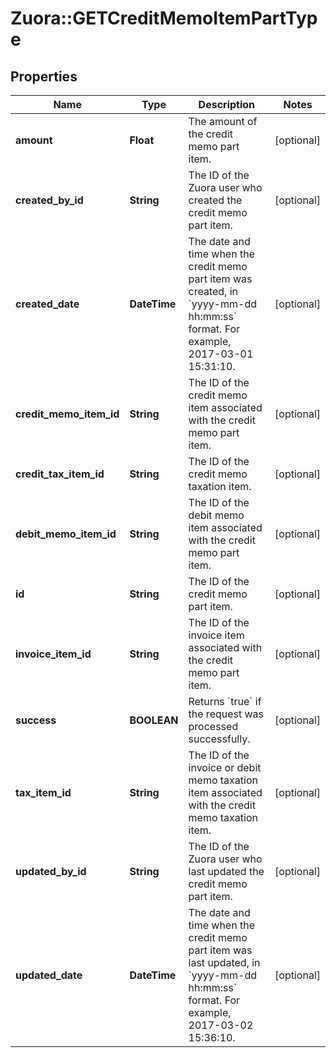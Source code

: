 # Zuora::GETCreditMemoItemPartType

## Properties
Name | Type | Description | Notes
------------ | ------------- | ------------- | -------------
**amount** | **Float** | The amount of the credit memo part item.   | [optional] 
**created_by_id** | **String** | The ID of the Zuora user who created the credit memo part item.  | [optional] 
**created_date** | **DateTime** | The date and time when the credit memo part item was created, in &#x60;yyyy-mm-dd hh:mm:ss&#x60; format. For example, 2017-03-01 15:31:10.  | [optional] 
**credit_memo_item_id** | **String** | The ID of the credit memo item associated with the credit memo part item.  | [optional] 
**credit_tax_item_id** | **String** | The ID of the credit memo taxation item.  | [optional] 
**debit_memo_item_id** | **String** | The ID of the debit memo item associated with the credit memo part item.  | [optional] 
**id** | **String** | The ID of the credit memo part item.  | [optional] 
**invoice_item_id** | **String** | The ID of the invoice item associated with the credit memo part item.  | [optional] 
**success** | **BOOLEAN** | Returns &#x60;true&#x60; if the request was processed successfully. | [optional] 
**tax_item_id** | **String** | The ID of the invoice or debit memo taxation item associated with the credit memo taxation item.  | [optional] 
**updated_by_id** | **String** | The ID of the Zuora user who last updated the credit memo part item.  | [optional] 
**updated_date** | **DateTime** | The date and time when the credit memo part item was last updated, in &#x60;yyyy-mm-dd hh:mm:ss&#x60; format. For example, 2017-03-02 15:36:10.  | [optional] 



